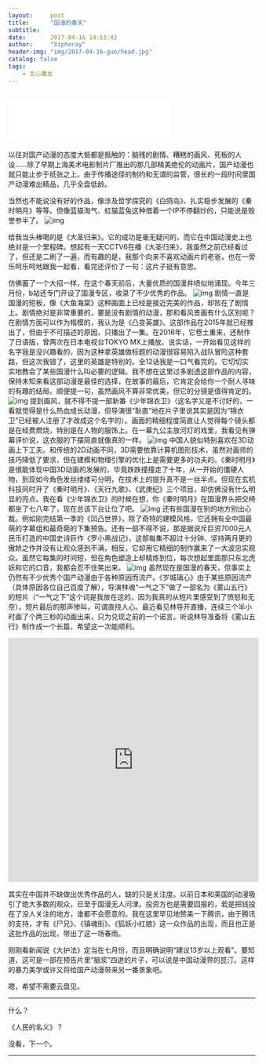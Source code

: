 ```yaml
---
layout:     post
title:      "国漫的春天"
subtitle:   
date:       2017-04-16 14:53:42
author:     "Xiphoray"
header-img: "img/2017-04-16-guo/head.jpg"
catalog: false
tags:     
    - 文心雕龙
---
```


<br/>

<iframe frameborder="no" border="0" marginwidth="0" marginheight="0" width="330" height="86" src="//music.163.com/outchain/player?type=2&id=433103598&auto=1&height=66">&nbsp;</iframe>



以往对国产动漫的态度大抵都是抵触的：脑残的剧情、糟糕的画风、死板的人设……除了早期上海美术电影制片厂推出的那几部精美绝伦的动画片，国产动漫也就只能止步于纸张之上。由于传播途径的制约和无谓的监管，很长的一段时间里国产动漫难出精品，几乎全盘低龄。

当然也不能说没有好的作品，像涉及哲学探究的《白鸽岛》、扎实稳步发展的《秦时明月》等等。但像蓝猫淘气、虹猫蓝兔这种借着一个IP不停翻炒的，只能说是毁誉参半了。
![img](/img/2017-04-16-guo/1.jpg)

给我当头棒喝的是《大圣归来》。它的成功是毫无疑问的，而它在中国动漫史上也绝对是一个里程碑。想起有一天CCTV6在播《大圣归来》，我虽然之前已经看过了，但还是二刷了一遍，而有趣的是，我那个向来不喜欢动画片的老爸，也在一旁乐呵乐呵地跟我一起看，看完还评价了一句：这片子挺有意思。

仿佛蓄了一个大招一样，在这个春天前后，大量优质的国漫井喷似地涌现。今年三月份，b站还专门开设了国漫专区，收录了不少优秀的作品。
![img](/img/2017-04-16-guo/2.jpg)
剧情一直是国漫的短板，像《大鱼海棠》这种画面上已经是接近完美的作品，却败在了剧情上。剧情绝对是非常重要的，要是没有剧情的动漫，那和看风景画有什么区别呢？在剧情方面可以作为楷模的，我认为是《凸变英雄》。这部作品在2015年就已经推出了，但由于不可描述的原因，只播出了一集。在2016年，它卷土重来，还制作了日语版，曾两次在日本电视台TOKYO MX上播放。说实话，一开始看见这样的名字我是没兴趣看的，因为这种拿英雄做标题的动漫很容易陷入战队冒险这种套路，但这次我错了，这里的英雄是特别的。全12话我是一口气看完的。它切切实实地教会了某些国漫什么叫必要的逻辑。我不想在这里过多剧透这部作品的内容，保持未知来看这部动漫是最佳的选择，在故事的最后，它肯定会给你一个耐人寻味的有趣的结局。顺便提一句，虽然画风不算非常优美，但它的分镜是值得肯定的。
![img](/img/2017-04-16-guo/3.jpg)
提到画风，就不得不提一部新番《少年锦衣卫》（这名字又是不讨好的，一看就觉得是什么热血成长动漫，但导演很“耿直”地在片子里说其实是因为“锦衣卫”已经被人注册了才改成这个名字的）。画面的精细程度简直让人觉得每个镜头都是在经费燃烧，特别是在人物的服饰上。在一幕九公主放河灯的戏里，我看见有弹幕评价说，这衣服的下摆简直就像真的一样。
![img](/img/2017-04-16-guo/4.jpg)
中国人貌似特别喜欢在3D动画上下工夫。和传统的2D动画不同，3D需要依靠计算机图形技术，虽然对画师的技巧降低了要求，但在建模和物理引擎的优化上是需要更多的功夫的。《秦时明月》是很能体现中国3D动画的发展的，毕竟跌跌撞撞走了十年，从一开始的僵硬人物，到现如今角色发丝缕缕可分明，在技术上的提升真不是一丝半点。但现在玄机科技同时开了《秦时明月》、《天行九歌》、《武庚纪》三个项目，却仿佛没有什么明显的亮点。我在看《少年锦衣卫》的时候在想，你《秦时明月》在国漫界头把交椅都坐了七八年了，现在总该下台让位了吧。
![img](/img/2017-04-16-guo/5.jpg)
还有些国漫在别的地方别出心裁。例如刚完结第一季的《凹凸世界》，除了奇特的建模风格，它还拥有全中国最萌的字幕组和最奇葩的下集预告。还有一部不得不说，那是据说斥巨资7000元人民币打造的中国史诗巨作《罗小黑战记》，这部每集不超过十分钟、坚持两月更的傲娇之作并没有让观众感到不满，相反，它却用它精细的制作赢来了一大波忠实观众。虽然它每集的时间短，但在角色塑造上却精炼到位，每次想起里面那只东北虎妖和它的口音，我都会忍不住笑出来。
![img](/img/2017-04-16-guo/6.jpg)
虽然现在是国漫的春天，但事实上仍然有不少优秀个国产动漫由于各种原因而流产。《岁城璃心》由于某些原因流产（具体原因各位自己百度了解），导演林魂“一气之下”做了一部名为《雾山五行》的短片（“一气之下”这个词是我放在这的，因为我真的从短片里感受到了愤怒和无奈）。短片最后的那声惨叫，可谓直挠人心。最近看见林导开直播，连续三个半小时画了个两三秒的动画出来，只为兑现之前的一个诺言。听说林导准备将《雾山五行》制作成一个长篇，希望这一次能顺利。

<iframe height="498" width="510" src='http://player.youku.com/embed/XMjUxNDE0NjA1Ng==' frameborder=0 'allowfullscreen'></iframe>

其实在中国并不缺做出优秀作品的人，缺的只是关注度。以前日本和美国的动漫吸引了绝大多数的观众，已至于国漫无人问津。投资方也是需要回报的，若是把钱投在了没人关注的地方，谁都不会愿意的。我在这里罕见地赞美一下腾讯，由于腾讯的支持，才有《尸兄》、《镇魂街》、《狐妖小红娘》这一众作品的出现，而且也正是这批作品的出现，带出了这一场春雨。


刚刚看新闻说《大护法》定当在七月份，而且明确说明“建议13岁以上观看”。要知道，这可是一部在预告片里“脑浆”四迸的片子，可以说是中国动漫界的昆汀。这样的暴力美学或许又将给国产动漫带来另一番景象吧。


嗯，希望不需要云盘见。

---------

什么？

《人民的名义》？

没看，下一个。

----------

